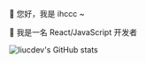 
👋 您好，我是 ihccc ~

🚀 我是一名 React/JavaScript 开发者

![liucdev's GitHub stats](https://github-readme-stats.vercel.app/api?username=ihccc-cn&show_icons=true&count_private=true&theme=react)

<!-- ![liucdev's GitHub Top Langs](https://github-readme-stats.vercel.app/api/top-langs/?username=ihccc-cn&theme=react) -->
